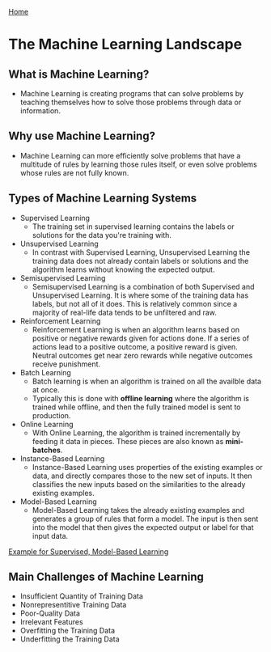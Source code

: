 [Home](../README.md)

# The Machine Learning Landscape

## What is Machine Learning?

- Machine Learning is creating programs that can solve problems by teaching themselves how to solve those problems through data or information.

## Why use Machine Learning?

- Machine Learning can more efficiently solve problems that have a multitude of rules by learning those rules itself, or even solve problems whose rules are not fully known. 

## Types of Machine Learning Systems

- Supervised Learning
    - The training set in supervised learning contains the labels or solutions for the data you're training with.
- Unsupervised Learning
    - In contrast with Supervised Learning, Unsupervised Learning the training data does not already contain labels or solutions and the algorithm learns without knowing the expected output. 
- Semisupervised Learning
    - Semisupervised Learning is a combination of both Supervised and Unsupervised Learning. It is where some of the training data has labels, but not all of it does. This is relatively common since a majority of real-life data tends to be unfiltered and raw. 
- Reinforcement Learning
    - Reinforcement Learning is when an algorithm learns based on positive or negative rewards given for actions done. If a series of actions lead to a positive outcome, a positive reward is given. Neutral outcomes get near zero rewards while negative outcomes receive punishment. 
- Batch Learning
    - Batch learning is when an algorithm is trained on all the availble data at once. 
    - Typically this is done with **offline learning** where the algorithm is trained while offline, and then the fully trained model is sent to production.
- Online Learning
    - With Online Learning, the algorithm is trained incrementally by feeding it data in pieces. These pieces are also known as **mini-batches**.
- Instance-Based Learning
    - Instance-Based Learning uses properties of the existing examples or data, and directly compares those to the new set of inputs. It then classifies the new inputs based on the similarities to the already existing examples. 
- Model-Based Learning
    - Model-Based Learning takes the already existing examples and generates a group of rules that form a model. The input is then sent into the model that then gives the expected output or label for that input data. 


[Example for Supervised, Model-Based Learning](first-linear-model.ipynb)

## Main Challenges of Machine Learning
- Insufficient Quantity of Training Data
- Nonrepresentitive Training Data
- Poor-Quality Data
- Irrelevant Features
- Overfitting the Training Data
- Underfitting the Training Data